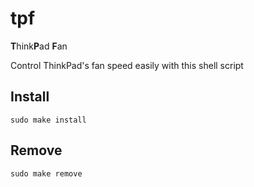 # tpf
**T**hink**P**ad **F**an 

Control ThinkPad's fan speed easily with this shell script

## Install
```
sudo make install
```

## Remove
```
sudo make remove
```
